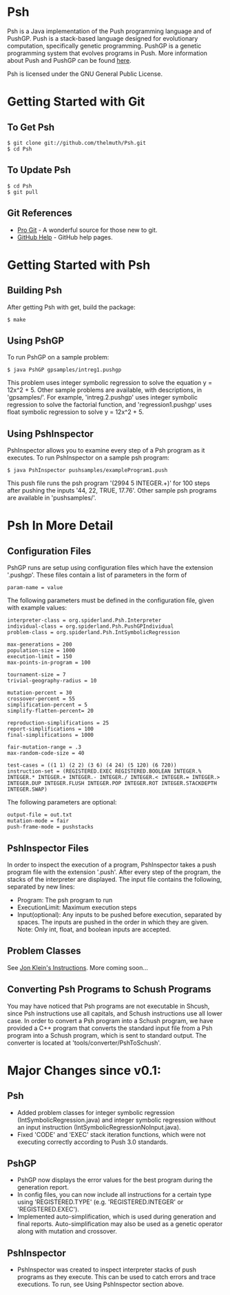 Psh
===

Psh is a Java implementation of the Push programming language and of PushGP. Push is a stack-based language designed for evolutionary computation, specifically genetic programming. PushGP is a genetic programming system that evolves programs in Push. More information about Push and PushGP can be found [here](http://hampshire.edu/lspector/push.html).

Psh is licensed under the GNU General Public License.

Getting Started with Git
========================

To Get Psh
----------
    $ git clone git://github.com/thelmuth/Psh.git
    $ cd Psh

To Update Psh
-------------
    $ cd Psh
    $ git pull

Git References
--------------
- [Pro Git](http://progit.org/book/) - A wonderful source for those new to git.
- [GitHub Help](http://help.github.com/) - GitHub help pages.

Getting Started with Psh
========================

Building Psh
------------
After getting Psh with get, build the package:

    $ make

Using PshGP
----------
To run PshGP on a sample problem:

    $ java PshGP gpsamples/intreg1.pushgp

This problem uses integer symbolic regression to solve the equation y = 12x^2 + 5. Other sample problems are available, with descriptions, in 'gpsamples/'. For example, 'intreg.2.pushgp' uses integer symbolic regression to solve the factorial function, and 'regression1.pushgp' uses float symbolic regression to solve y = 12x^2 + 5.

Using PshInspector
------------------
PshInspector allows you to examine every step of a Psh program as it executes. To run PshInspector on a sample psh program:

    $ java PshInspector pushsamples/exampleProgram1.push

This push file runs the psh program '(2994 5 INTEGER.+)' for 100 steps after pushing the inputs '44, 22, TRUE, 17.76'. Other sample psh programs are available in 'pushsamples/'.

Psh In More Detail
==================

Configuration Files
-------------------
PshGP runs are setup using configuration files which have the extension '.pushgp'. These files contain a list of parameters in the form of 

    param-name = value

The following parameters must be defined in the configuration file, given with example values:

    interpreter-class = org.spiderland.Psh.Interpreter
    individual-class = org.spiderland.Psh.PushGPIndividual
    problem-class = org.spiderland.Psh.IntSymbolicRegression
    
    max-generations = 200
    population-size = 1000
    execution-limit = 150
    max-points-in-program = 100
    
    tournament-size = 7
    trivial-geography-radius = 10
    
    mutation-percent = 30
    crossover-percent = 55
    simplification-percent = 5
    simplify-flatten-percent= 20
    
    reproduction-simplifications = 25
    report-simplifications = 100
    final-simplifications = 1000
    
    fair-mutation-range = .3
    max-random-code-size = 40
    
    test-cases = ((1 1) (2 2) (3 6) (4 24) (5 120) (6 720))
    instruction-set = (REGISTERED.EXEC REGISTERED.BOOLEAN INTEGER.% INTEGER.* INTEGER.+ INTEGER.- INTEGER./ INTEGER.< INTEGER.= INTEGER.> INTEGER.DUP INTEGER.FLUSH INTEGER.POP INTEGER.ROT INTEGER.STACKDEPTH INTEGER.SWAP)

The following parameters are optional:

    output-file = out.txt
    mutation-mode = fair
    push-frame-mode = pushstacks

PshInspector Files
------------------
In order to inspect the execution of a program, PshInspector takes a push program file with the extension '.push'. After every step of the program, the stacks of the interpreter are displayed. The input file contains the following, separated by new lines:

- Program: The psh program to run
- ExecutionLimit: Maximum execution steps
- Input(optional): Any inputs to be pushed before execution, separated by spaces. The inputs are pushed in the order in which they are given. Note: Only int, float, and boolean inputs are accepted.

Problem Classes
---------------
See [Jon Klein's Instructions](http://www.spiderland.org/Psh/docs.html). More coming soon...

Converting Psh Programs to Schush Programs
------------------------------------------
You may have noticed that Psh programs are not executable in Shcush, since Psh instructions use all capitals, and Schush instructions use all lower case. In order to convert a Psh program into a Schush program, we have provided a C++ program that converts the standard input file from a Psh program into a Schush program, which is sent to standard output. The converter is located at 'tools/converter/PshToSchush'.

Major Changes since v0.1:
=========================

Psh
---
- Added problem classes for integer symbolic regression (IntSymbolicRegression.java) and integer symbolic regression without an input instruction (IntSymbolicRegressionNoInput.java).
- Fixed 'CODE' and 'EXEC' stack iteration functions, which were not executing correctly according to Push 3.0 standards.

PshGP
-----
- PshGP now displays the error values for the best program during the generation report.
- In config files, you can now include all instructions for a certain type using 'REGISTERED.TYPE' (e.g. 'REGISTERED.INTEGER' or 'REGISTERED.EXEC').
- Implemented auto-simplification, which is used during generation and final reports. Auto-simplification may also be used as a genetic operator along with mutation and crossover.

PshInspector
------------
- PshInspector was created to inspect interpreter stacks of push programs as they execute. This can be used to catch errors and trace executions. To run, see Using PshInspector section above.
